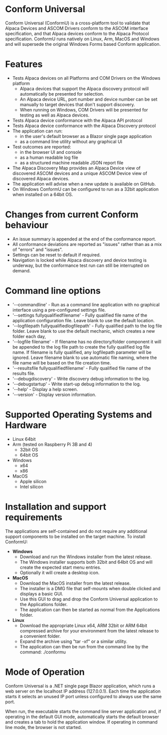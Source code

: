 # Conform Universal
Conform Universal (ConformU) is a cross-platform tool to validate that Alpaca Devices and ASCOM Drivers conform to the ASCOM interface specification, and that Alpaca devices conform to the Alpaca Protocol specification. ConformU runs natively on Linux, Arm, MacOS and Windows and will supersede the original Windows Forms based Conform application.

# Features
* Tests Alpaca devices on all Platforms and COM Drivers on the Windows platform
  * Alpaca devices that support the Alpaca discovery protocol will automatically be presented for selection.
  * An Alpaca device URL, port number and device number can be set manually to target devices that don't support discovery.
  * When running on Windows, COM Drivers will be presented for testing as well as Alpaca devices.
* Tests Alpaca device conformance with the Alpaca API protocol
* Tests Alpaca device conformance with the Alpaca Discovery protocol
* The application can run:
  * in the user's default browser as a Blazor single page application
  * as a command line utility without any graphical UI
* Test outcomes are reported:
  * in the browser UI and console
  * as a human readable log file
  * as a structured machine readable JSON report file
* The Alpaca Discovery Map provides an Alpaca Device view of discovered ASCOM devices and a unique ASCOM Device view of discovered Alpaca devices.
* The application will advise when a new update is available on GitHub.
* On Windows ConformU can be configured to run as a 32bit application when installed on a 64bit OS.

# Changes from current Conform behaviour
* An issue summary is appended at the end of the conformance report.
* All conformance deviations are reported as "issues" rather than as a mix of "errors" and "issues".
* Settings can be reset to default if required.
* Navigation is locked while Alpaca discovery and device testing is underway, but the conformance test run can still be interrupted on demand.

# Command line options
* '--commandline' - Run as a command line application with no graphical interface using a pre-configured settings file.
* '--settings fullyqualifiedfilename' - Fully qualified file name of the application configuration file. Leave blank to use the default location.
* '--logfilepath fullyqualifiedlogfilepath' - Fully qualified path to the log file folder. Leave blank to use the default mechanic, which creates a new folder each day,
* '--logfile filename' - If filename has no directory/folder component it will be appended to the log file path to create the fully qualified log file name. If filename is fully qualified, any logfilepath parameter will be ignored. Leave filename blank to use automatic file naming, where the file name will be based on the file creation time.
* '--resultsfile fullyqualifiedfilename' - Fully qualified file name of the results file.
* '--debugdiscovery' - Write discovery debug information to the log.
* '--debugstartup' - Write start-up debug information to the log.
* '--help' - Display a help screen.
* '--version' - Display version information.

# Supported Operating Systems and Hardware
* Linux 64bit
* Arm (tested on Raspberry Pi 3B and 4)
  * 32bit OS
  * 64bit OS
* Windows
  * x64
  * x86
* MacOS
  * Apple silicon
  * Intel silicon

# Installation and support requirements
The applications are self-contained and do not require any additional support components to be installed on the target machine. To install ConformU:
* **Windows**
  * Download and run the Windows installer from the latest release.
  * The Windows installer supports both 32bit and 64bit OS and will create the expected start menu entries.
  * Optionally it will create a desktop icon.
* **MacOS**
  * Download the MacOS installer from the latest release.
  * The installer is a DMG file that self-mounts when double clicked and displays a basic GUI.
  * Use this GUI to drag and drop the Conform Universal application to the Applications folder.
  * The application can then be started as normal from the Applications folder.
* **Linux**
  * Download the appropriate Linux x64, ARM 32bit or ARM 64bit compressed archive for your environment from the latest release to a convenient folder.
  * Expand the archive using "tar -xf" or a similar utility.
  * The application can then be run from the command line by the command: ./conformu

# Mode of Operation
Conform Universal is a .NET single page Blazor application, which runs a web server on the localhost IP address (127.0.0.1). Each time the application starts it selects an unused IP port unless configured to always use the same port.

When run, the executable starts the command line server application and, if operating in the default GUI mode, automatically starts the default browser and creates a tab to hold the application window. If operating in command line mode, the browser is not started.